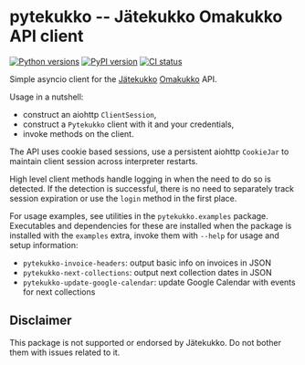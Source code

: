 # pytekukko -- Jätekukko Omakukko API client

[![Python versions](https://img.shields.io/pypi/pyversions/pytekukko.svg)](https://pypi.org/project/pytekukko/)
[![PyPI version](https://badge.fury.io/py/pytekukko.svg)](https://badge.fury.io/py/pytekukko)
[![CI status](https://github.com/scop/pytekukko/workflows/check/badge.svg)](https://github.com/scop/pytekukko/actions?query=workflow%3Acheck)

Simple asyncio client for the [Jätekukko](https://www.jatekukko.fi)
[Omakukko](https://tilasto.jatekukko.fi/indexservice2.jsp) API.

Usage in a nutshell:

* construct an aiohttp `ClientSession`,
* construct a `Pytekukko` client with it and your credentials,
* invoke methods on the client.

The API uses cookie based sessions, use a persistent aiohttp
`CookieJar` to maintain client session across interpreter restarts.

High level client methods handle logging in when the need to do so is
detected. If the detection is successful, there is no need to
separately track session expiration or use the `login` method in the
first place.

For usage examples, see utilities in the `pytekukko.examples`
package. Executables and dependencies for these are installed when the
package is installed with the `examples` extra, invoke them with
`--help` for usage and setup information:

* `pytekukko-invoice-headers`: output basic info on invoices in JSON
* `pytekukko-next-collections`: output next collection dates in JSON
* `pytekukko-update-google-calendar`: update Google Calendar with
  events for next collections

## Disclaimer

This package is not supported or endorsed by Jätekukko. Do not bother
them with issues related to it.
